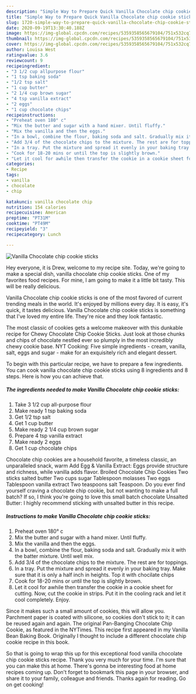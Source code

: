 ```yaml
---
description: "Simple Way to Prepare Quick Vanilla Chocolate chip cookie sticks"
title: "Simple Way to Prepare Quick Vanilla Chocolate chip cookie sticks"
slug: 1720-simple-way-to-prepare-quick-vanilla-chocolate-chip-cookie-sticks
date: 2020-09-19T13:30:40.188Z
image: https://img-global.cpcdn.com/recipes/5359358565679104/751x532cq70/vanilla-chocolate-chip-cookie-sticks-recipe-main-photo.jpg
thumbnail: https://img-global.cpcdn.com/recipes/5359358565679104/751x532cq70/vanilla-chocolate-chip-cookie-sticks-recipe-main-photo.jpg
cover: https://img-global.cpcdn.com/recipes/5359358565679104/751x532cq70/vanilla-chocolate-chip-cookie-sticks-recipe-main-photo.jpg
author: Louisa West
ratingvalue: 3.6
reviewcount: 9
recipeingredient:
- "3 1/2 cup allpurpose flour"
- "1 tsp baking soda"
- "1/2 tsp salt"
- "1 cup butter"
- "2 1/4 cup brown sugar"
- "4 tsp vanilla extract"
- "2 eggs"
- "1 cup chocolate chips"
recipeinstructions:
- "Preheat oven 180° c"
- "Mix the butter and sugar with a hand mixer. Until fluffy."
- "Mix the vanilla and then the eggs."
- "In a bowl, combine the flour, baking soda and salt. Gradually mix it with the batter mixture. Until well mix."
- "Add 3/4 of the chocolate chips to the mixture. The rest are for toppings."
- "In a tray. Put the mixture and spread it evenly in your baking tray. Make sure that it is only a half inch in heights. Top it with chocilate chips"
- "Cook for 18-20 mins or until the top is slightly brown."
- "Let it cool for awhile then transfer the cookie in a cookie sheet for cutting. Now, cut the cookie in strips. Put it in the cooling rack and let it cool completely. Enjoy."
categories:
- Recipe
tags:
- vanilla
- chocolate
- chip

katakunci: vanilla chocolate chip 
nutrition: 154 calories
recipecuisine: American
preptime: "PT31M"
cooktime: "PT49M"
recipeyield: "3"
recipecategory: Lunch

---
```



![Vanilla Chocolate chip cookie sticks](https://img-global.cpcdn.com/recipes/5359358565679104/751x532cq70/vanilla-chocolate-chip-cookie-sticks-recipe-main-photo.jpg)

Hey everyone, it is Drew, welcome to my recipe site. Today, we're going to make a special dish, vanilla chocolate chip cookie sticks. One of my favorites food recipes. For mine, I am going to make it a little bit tasty. This will be really delicious.

Vanilla Chocolate chip cookie sticks is one of the most favored of current trending meals in the world. It's enjoyed by millions every day. It is easy, it's quick, it tastes delicious. Vanilla Chocolate chip cookie sticks is something that I've loved my entire life. They're nice and they look fantastic.

The most classic of cookies gets a welcome makeover with this dunkable recipe for Chewy Chocolate Chip Cookie Sticks. Just look at those chunks and chips of chocolate nestled ever so plumply in the most incredibly chewy cookie base. NYT Cooking: Five simple ingredients - cream, vanilla, salt, eggs and sugar - make for an exquisitely rich and elegant dessert.


To begin with this particular recipe, we have to prepare a few ingredients. You can cook vanilla chocolate chip cookie sticks using 8 ingredients and 8 steps. Here is how you can achieve that.

<!--inarticleads1-->

##### The ingredients needed to make Vanilla Chocolate chip cookie sticks:

1. Take 3 1/2 cup all-purpose flour
1. Make ready 1 tsp baking soda
1. Get 1/2 tsp salt
1. Get 1 cup butter
1. Make ready 2 1/4 cup brown sugar
1. Prepare 4 tsp vanilla extract
1. Make ready 2 eggs
1. Get 1 cup chocolate chips


Chocolate chip cookies are a household favorite, a timeless classic, an unparalleled snack, warm Add Egg &amp; Vanilla Extract: Eggs provide structure and richness, while vanilla adds flavor. Broiled Chocolate Chip Cookies Two sticks salted butter Two cups sugar Tablespoon molasses Two eggs Tablespoon vanilla extract Two teaspoons salt Teaspoon. Do you ever find yourself craving a chocolate chip cookie, but not wanting to make a full batch? If so, I think you&#39;re going to love this small batch chocolate Unsalted Butter: I highly recommend sticking with unsalted butter in this recipe. 

<!--inarticleads2-->

##### Instructions to make Vanilla Chocolate chip cookie sticks:

1. Preheat oven 180° c
1. Mix the butter and sugar with a hand mixer. Until fluffy.
1. Mix the vanilla and then the eggs.
1. In a bowl, combine the flour, baking soda and salt. Gradually mix it with the batter mixture. Until well mix.
1. Add 3/4 of the chocolate chips to the mixture. The rest are for toppings.
1. In a tray. Put the mixture and spread it evenly in your baking tray. Make sure that it is only a half inch in heights. Top it with chocilate chips
1. Cook for 18-20 mins or until the top is slightly brown.
1. Let it cool for awhile then transfer the cookie in a cookie sheet for cutting. Now, cut the cookie in strips. Put it in the cooling rack and let it cool completely. Enjoy.


Since it makes such a small amount of cookies, this will allow you. Parchment paper is coated with silicone, so cookies don&#39;t stick to it; it can be reused again and again. The original Pan-Banging Chocolate Chip Cookie, as featured in the NYTimes. This recipe first appeared in my Vanilla Bean Baking Book. Originally I thought to include a different chocolate chip cookie recipe in this book. 

So that is going to wrap this up for this exceptional food vanilla chocolate chip cookie sticks recipe. Thank you very much for your time. I'm sure that you can make this at home. There's gonna be interesting food at home recipes coming up. Don't forget to bookmark this page in your browser, and share it to your family, colleague and friends. Thanks again for reading. Go on get cooking!
